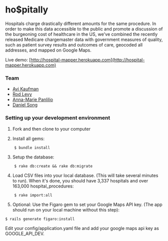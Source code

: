 # ho$pitally

Hospitals charge drastically different amounts for the same procedure. In order to make this data accessible to the public and promote a discussion of the burgeoning cost of healthcare in the US, we've combined the recently released Medicare chargemaster data with government measures of quality, such as patient survey results and outcomes of care, geocoded all addresses, and mapped on Google Maps.

Live demo: [http://hospital-mapper.herokuapp.com](http://hospital-mapper.herokuapp.com)

### Team

- [Avi Kaufman](https://github.com/Ank13)
- [Rod Levy](https://github.com/rodlevy)
- [Anna-Marie Panlilio](https://github.com/codesliced)
- [Daniel Song](https://github.com/danielx328)


### Setting up your development environment

1. Fork and then clone to your computer

2. Install all gems:
```
    $ bundle install
```

3. Setup the database:
```
    $ rake db:create && rake db:migrate
```

4. Load CSV files into your local database. (This will take several minutes to run). When it's done, you should have 3,337 hospitals and over 163,000 hospital_procedures:
```
    $ rake import:all
```

5. Optional: Use the Figaro gem to set your Google Maps API key. (The app should run on your local machine without this step):
```
$ rails generate figaro:install
```
Edit your config/application.yaml file and add your google maps api key as GOOGLE_API_DEV.

